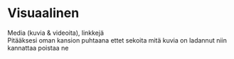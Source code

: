 # Visuaalinen
Media (kuvia & videoita), linkkejä <br>
Pitääksesi oman kansion puhtaana ettet sekoita mitä kuvia on ladannut niin kannattaa poistaa ne
